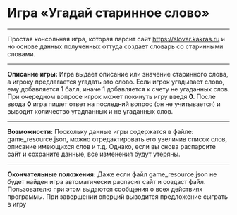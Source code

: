 # Игра «Угадай старинное слово»
___
Простая консольная игра, которая парсит
сайт https://slovar.kakras.ru и но основе
данных полученных оттуда создает словарь
со старинными словами.
___
**Описание игры:**
Игра выдает описание или значение старинного
слова, а игроку предлагается угадать это 
слово. Если игрок угадывает слово, ему 
добавляется 1 балл, иначе 1 добавляется к 
счету не угаданных слов. При очередном 
вопросе игрок может покинуть игру введя **0**.
После ввода **0** игра пишет ответ на 
последний вопрос (он не учитывается) и 
выводит количество угадланных и не 
угаданных слов.
___
**Возможности:** Поскольку данные игры
содержатся в файле: game_resource.json, можно
отредактировать его увеличив список слов,
описание имеющихся слов и т.д. Однако, если
вы снова распарсите сайт и сохраните данные,
все изменения будут утеряны.
___
**Окончательные положения:** Даже если файл game_resource.json не будет
найден игра автоматически распасит сайт и
создаст файл. Пользователю
при этом выдаются сообщения о всех действиях
программы. При завершении оперций выводится
предложение сыграть в игру